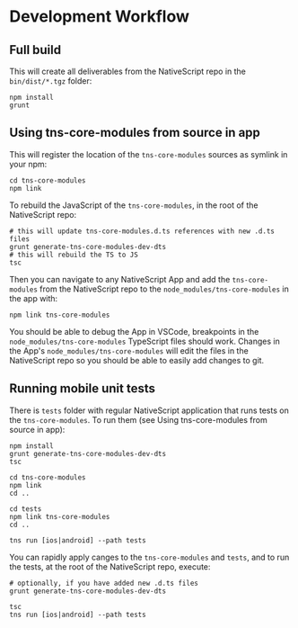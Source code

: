 Development Workflow
====================

## Full build
This will create all deliverables from the NativeScript repo in the `bin/dist/*.tgz` folder:
```
npm install
grunt
```

## Using tns-core-modules from source in app
This will register the location of the `tns-core-modules` sources as symlink in your npm:
```
cd tns-core-modules
npm link
```

To rebuild the JavaScript of the `tns-core-modules`, in the root of the NativeScript repo:
```
# this will update tns-core-modules.d.ts references with new .d.ts files
grunt generate-tns-core-modules-dev-dts
# this will rebuild the TS to JS
tsc
```

Then you can navigate to any NativeScript App and add the `tns-core-modules` from the NativeScript repo to the `node_modules/tns-core-modules` in the app with:
```
npm link tns-core-modules
```
You should be able to debug the App in VSCode, breakpoints in the `node_modules/tns-core-modules` TypeScript files should work.
Changes in the App's `node_modules/tns-core-modules` will edit the files in the NativeScript repo so you should be able to easily add changes to git.

## Running mobile unit tests
There is `tests` folder with regular NativeScript application that runs tests on the `tns-core-modules`.
To run them (see Using tns-core-modules from source in app):
```
npm install
grunt generate-tns-core-modules-dev-dts
tsc

cd tns-core-modules
npm link
cd ..

cd tests
npm link tns-core-modules
cd ..

tns run [ios|android] --path tests
```

You can rapidly apply canges to the `tns-core-modules` and `tests`, and to run the tests, at the root of the NativeScript repo, execute:
```
# optionally, if you have added new .d.ts files
grunt generate-tns-core-modules-dev-dts

tsc
tns run [ios|android] --path tests
```
